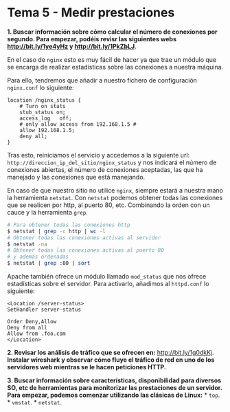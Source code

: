 # Tema 5 - Medir prestaciones

__1. Buscar información sobre cómo calcular el número de conexiones por segundo. Para empezar, podéis revisr las siguientes webs  http://bit.ly/1ye4yHz y http://bit.ly/1PkZbLJ__.

En el caso de `nginx` esto es muy fácil de hacer ya que trae un módulo que se encarga de realizar estadísticas sobre las conexiones a nuestra máquina.

Para ello, tendremos que añadir a nuestro fichero de configuración `nginx.conf` lo siguiente:

```
location /nginx_status {
	# Turn on stats
	stub_status on;
	access_log   off;
	# only allow access from 192.168.1.5 #
	allow 192.168.1.5;
	deny all;
}
```

Tras esto, reiniciamos el servicio y accedemos a la siguiente url: `http://direccion_ip_del_sitio/nginx_status` y nos indicará el número de conexiones abiertas, el número de conexiones aceptadas, las que ha manejado y las conexiones que está manejando.

En caso de que nuestro sitio no utilice `nginx`, siempre estará a nuestra mano la herramienta `netstat`. Con `netstat` podemos obtener todas las conexiones que se realicen por http, al puerto 80, etc. Combinando la orden con un cauce y la herramienta `grep`.

```bash
# Para obtener todas las conexiones http
$ netstat | grep -c http | wc -l 
# Obtener todas las conexiones activas al servidor
$ netstat -na
# Obtener todas las conexiones activas al puerto 80
# y además ordenadas
$ netstat | grep :80 | sort
```

Apache también ofrece un módulo llamado `mod_status` que nos ofrece estadísticas sobre el servidor. Para activarlo, añadimos al `httpd.conf` lo siguiente:

```
<Location /server-status>
SetHandler server-status

Order Deny,Allow
Deny from all
Allow from .foo.com
</Location>
```

__2. Revisar los análisis de tráfico que se ofrecen en:__ http://bit.ly/1g0dkKj.
__Instalar wireshark y observar cómo fluye el tráfico de red en uno de los servidores web mientras se le hacen peticiones HTTP.__

__3. Buscar información sobre características, disponibilidad para diversos SO, etc de herramientas para monitorizar las prestaciones de un servidor.__
__Para empezar, podemos comenzar utilizando las clásicas de Linux:__
	* `top`.
	* `vmstat`.
	* `netstat`.